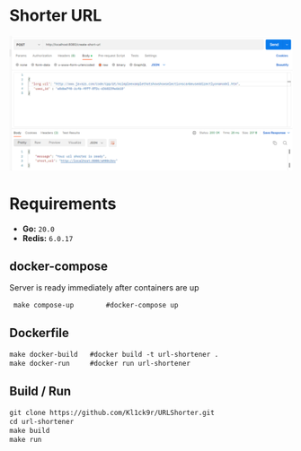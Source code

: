 # Shorter URL 

![image](https://github.com/Kl1ck9r/ShortenerURL/blob/main/screenshots/url-shorter.png)

# Requirements
* **Go:** `20.0`
* **Redis:** `6.0.17`


## docker-compose
Server is ready immediately after containers are up
```shell
 make compose-up        #docker-compose up
```

## Dockerfile 
```shell
make docker-build   #docker build -t url-shortener .
make docker-run     #docker run url-shortener
```

## Build / Run

```shell
git clone https://github.com/Kl1ck9r/URLShorter.git
cd url-shortener
make build
make run 
```

